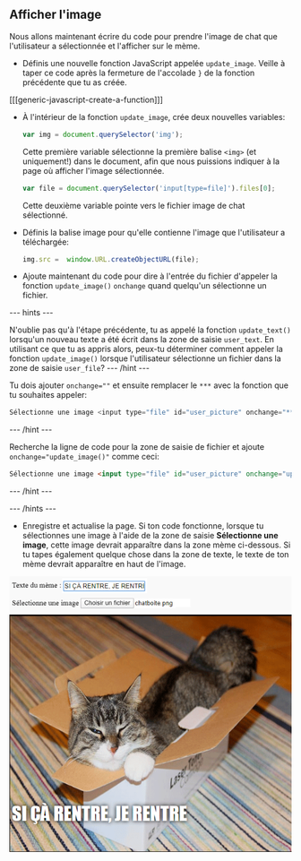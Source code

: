 ## Afficher l'image

Nous allons maintenant écrire du code pour prendre l'image de chat que l'utilisateur a sélectionnée et l'afficher sur le mème.

- Définis une nouvelle fonction JavaScript appelée `update_image`. Veille à taper ce code après la fermeture de l'accolade `}` de la fonction précédente que tu as créée.

[[[generic-javascript-create-a-function]]]

- À l'intérieur de la fonction `update_image`, crée deux nouvelles variables:

    ```javascript
    var img = document.querySelector('img');
    ```

    Cette première variable sélectionne la première balise `<img>` (et uniquement!) dans le document, afin que nous puissions indiquer à la page où afficher l'image sélectionnée.

    ```javascript
    var file = document.querySelector('input[type=file]').files[0];
    ```

    Cette deuxième variable pointe vers le fichier image de chat sélectionné.

- Définis la balise image pour qu'elle contienne l'image que l'utilisateur a téléchargée:

    ```javascript
    img.src =  window.URL.createObjectURL(file);
    ```

- Ajoute maintenant du code pour dire à l'entrée du fichier d'appeler la fonction `update_image()` `onchange` quand quelqu'un sélectionne un fichier.

--- hints ---


N'oublie pas qu'à l'étape précédente, tu as appelé la fonction `update_text()` lorsqu'un nouveau texte a été écrit dans la zone de saisie `user_text`. En utilisant ce que tu as appris alors, peux-tu déterminer comment appeler la fonction `update_image()` lorsque l'utilisateur sélectionne un fichier dans la zone de saisie `user_file`?
--- /hint ---


Tu dois ajouter `onchange=""` et ensuite remplacer le `***` avec la fonction que tu souhaites appeler:
```javascript
Sélectionne une image <input type="file" id="user_picture" onchange="***">
```
--- /hint ---

Recherche la ligne de code pour la zone de saisie de fichier et ajoute `onchange="update_image()"` comme ceci:
```html
Sélectionne une image <input type="file" id="user_picture" onchange="update_image()">
```

--- /hint ---

--- /hints ---

- Enregistre et actualise la page. Si ton code fonctionne, lorsque tu sélectionnes une image à l'aide de la zone de saisie **Sélectionne une image**, cette image devrait apparaître dans la zone mème ci-dessous. Si tu tapes également quelque chose dans la zone de texte, le texte de ton mème devrait apparaître en haut de l'image.

![Mème terminé](images/finished-meme.png)

